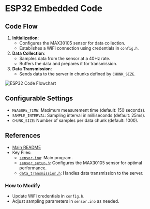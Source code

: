 # ESP32 Embedded Code

## Code Flow

1. **Initialization**:
    - Configures the MAX30105 sensor for data collection.
    - Establishes a WiFi connection using credentials in `config.h`.
2. **Data Collection**:
    - Samples data from the sensor at a 40Hz rate.
    - Buffers the data and prepares it for transmission.
3. **Data Transmission**:
    - Sends data to the server in chunks defined by `CHUNK_SIZE`.

![ESP32 Code Flowchart](../docs/esp32_flowchart.png)

## Configurable Settings

-   `MEASURE_TIME`: Maximum measurement time (default: 150 seconds).
-   `SAMPLE_INTERVAL`: Sampling interval in milliseconds (default: 25ms).
-   `CHUNK_SIZE`: Number of samples per data chunk (default: 1000).

## References

-   [Main README](../README.MD)
-   Key Files:
    -   [`sensor.ino`](./sensor.ino): Main program.
    -   [`sensor_setup.h`](./sensor_setup.h): Configures the MAX30105 sensor for optimal performance.
    -   [`data_transmission.h`](./data_transmission.h): Handles data transmission to the server.

### How to Modify

-   Update WiFi credentials in `config.h`.
-   Adjust sampling parameters in `sensor.ino` as needed.
